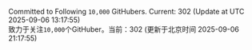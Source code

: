 Committed to Following `10,000` GitHubers. Current: <!-- FOLLOWING_COUNT -->302<!-- FOLLOWING_COUNT --> (Update at UTC <!-- LAST_UPDATED -->2025-09-06 13:17:55<!-- LAST_UPDATED -->)<br>
致力于关注`10,000`个GitHuber。当前：<!-- FOLLOWING_COUNT -->302<!-- FOLLOWING_COUNT --> (更新于北京时间 <!-- LAST_UPDATED_CST -->2025-09-06 21:17:55<!-- LAST_UPDATED_CST -->)
